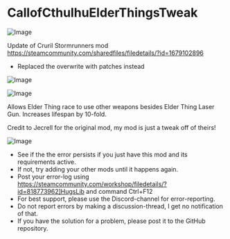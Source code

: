 # CallofCthulhuElderThingsTweak

![Image](https://i.imgur.com/WAEzk68.png)

Update of Cruril Stormrunners mod
https://steamcommunity.com/sharedfiles/filedetails/?id=1679102896

- Replaced the overwrite with patches instead

![Image](https://i.imgur.com/7Gzt3Rg.png)

	
![Image](https://i.imgur.com/NOW7jU1.png)

Allows Elder Thing race to use other weapons besides Elder Thing Laser Gun. Increases lifespan by 10-fold.

Credit to Jecrell for the original mod, my mod is just a tweak off of theirs!

![Image](https://i.imgur.com/Rs6T6cr.png)



-  See if the the error persists if you just have this mod and its requirements active.
-  If not, try adding your other mods until it happens again.
-  Post your error-log using https://steamcommunity.com/workshop/filedetails/?id=818773962]HugsLib and command Ctrl+F12
-  For best support, please use the Discord-channel for error-reporting.
-  Do not report errors by making a discussion-thread, I get no notification of that.
-  If you have the solution for a problem, please post it to the GitHub repository.



